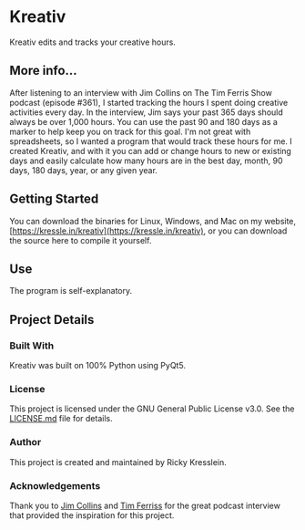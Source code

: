 # Kreativ
Kreativ edits and tracks your creative hours.

## More info...
After listening to an interview with Jim Collins on The Tim Ferris Show podcast (episode #361), I started tracking the hours I spent doing creative activities every day. In the interview, Jim says your past 365 days should always be over 1,000 hours. You can use the past 90 and 180 days as a marker to help keep you on track for this goal. I'm not great with spreadsheets, so I wanted a program that would track these hours for me. I created Kreativ, and with it you can add or change hours to new or existing days and easily calculate how many hours are in the best day, month, 90 days, 180 days, year, or any given year.

## Getting Started
You can download the binaries for Linux, Windows, and Mac on my website, [https://kressle.in/kreativ](https://kressle.in/kreativ), or you can download the source here to compile it yourself.

## Use
The program is self-explanatory.

## Project Details

### Built With
Kreativ was built on 100% Python using PyQt5.

### License
This project is licensed under the GNU General Public License v3.0. See the [LICENSE.md](LICENSE.md) file for details.

### Author
This project is created and maintained by Ricky Kresslein. 

### Acknowledgements
Thank you to [Jim Collins](https://www.jimcollins.com/) and [Tim Ferriss](https://tim.blog) for the great podcast interview that provided the inspiration for this project.
